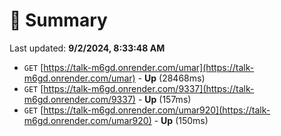 # 📖 Summary
Last updated: **9/2/2024, 8:33:48 AM**

- `GET` [https://talk-m6gd.onrender.com/umar](https://talk-m6gd.onrender.com/umar) - **Up** (28468ms)
- `GET` [https://talk-m6gd.onrender.com/9337](https://talk-m6gd.onrender.com/9337) - **Up** (157ms)
- `GET` [https://talk-m6gd.onrender.com/umar920](https://talk-m6gd.onrender.com/umar920) - **Up** (150ms)
